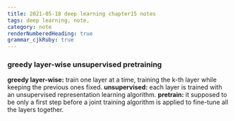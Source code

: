 ```yaml
---
title: 2021-05-18 deep learning chapter15 notes
tags: deep learning, note,
category: note
renderNumberedHeading: true
grammar_cjkRuby: true
---
```




### greedy layer-wise unsupervised pretraining
**greedy layer-wise:**  train one layer at a time, training the k-th layer while keeping the previous ones fixed.
**unsupervised:** each layer is trained with an unsupervised representation learning algorithm.
**pretrain:** it supposed to be only a first step before a joint training algorithm is applied to fine-tune all the layers together.
